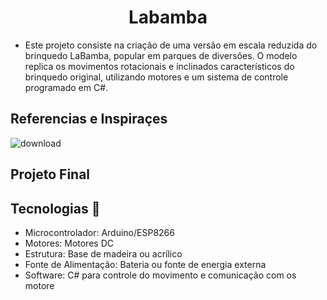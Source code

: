<h1 align='center'>Labamba</h1> 

   
- Este projeto consiste na criação de uma versão em escala reduzida do brinquedo LaBamba, popular em parques de diversões. O modelo replica os movimentos rotacionais e inclinados característicos do brinquedo original, utilizando motores e um sistema de controle programado em C#.


<h2>Referencias e Inspiraçes</h2>

![download](https://user-images.githubusercontent.com/79320030/187224883-300f80b6-3127-4263-8db8-c4a7d1ff7093.jpeg)

<h2>Projeto Final</h2>

## Tecnologias :rocket: 
- Microcontrolador: Arduino/ESP8266
- Motores: Motores DC 
- Estrutura: Base de madeira ou acrílico
- Fonte de Alimentação: Bateria ou fonte de energia externa
- Software: C# para controle do movimento e comunicação com os motore
 
